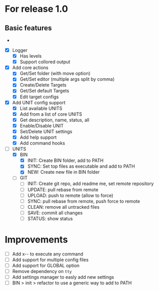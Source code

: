 # For release 1.0

## Basic features
-
- [x] Logger
  - [x] Has levels
  - [x] Support collored output
- [x] Add core actions
  - [x] Get/Set folder (with move option)
  - [x] Get/Set editor (multiple args split by comma)
  - [x] Create/Delete Targets
  - [x] Get/Set default Targets
  - [x] Edit target configs
- [x] Add UNIT config support
  - [x] List available UNITS
  - [x] Add from a list of core UNITS
  - [x] Get description, name, status, all
  - [x] Enable/Disable UNIT
  - [x] Set/Delete UNIT settings
  - [x] Add help support
  - [x] Add command hooks
- [ ] UNITS
  - [x] BIN
    - [x] INIT: Create BIN folder, add to PATH
    - [x] SYNC: Set top files as executable and add to PATH
    - [x] NEW: Create new file in BIN folder
  - [ ] GIT
    - [ ] INIT: Create git repo, add readme me, set remote repository
    - [ ] UPDATE: pull rebase from remote
    - [ ] UPLOAD: push to remote (allow to force)
    - [ ] SYNC: pull rebase from remote, push force to remote
    - [ ] CLEAN: remove all untracked files
    - [ ] SAVE: commit all changes
    - [ ] STATUS: show status

# Improvements

- [ ] Add x-*-* to execute any command
- [ ] Add support for multiple config files
- [ ] Add support for GLOBAL option
- [ ] Remove dependency on `tty`
- [ ] Add settings manager to easly add new settings
- [ ] BIN > init > refactor to use a generic way to add to PATH
